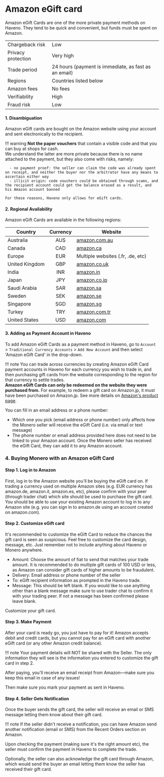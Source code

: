 # Amazon eGift card

Amazon eGift Cards are one of the more private payment methods on Haveno. They tend to be quick and convenient, but funds must be spent on Amazon.

| | |
|-|-|
| Chargeback risk | Low |
| Privacy protection | Very high |
| Trade period | 24 hours (payment is immediate, as fast as an email) |
| Regions | Countries listed below |
| Amazon fees | No fees |
| Verifiability | High |
| Fraud risk | Low |


#### 1. Disambiguation

Amazon eGift cards are bought on the Amazon website using your account and sent electronically to the recipient.

!!! warning
    **Not the paper vouchers** that contain a visible code and that you can buy at shops for cash.<br>
    We understand the latter are more private because there is no name attached to the payment, but they also come with risks, namely:
      
      - no payment proof: the seller can claim the code was already spent on receipt, and neither the buyer nor the arbitrator have any means to ascertain either way
      - illicit origin: code vouchers could be obtained through scams, and the recipient account could get the balance erased as a result, and his Amazon account banned
      
    For these reasons, Haveno only allows for eGift cards.

#### 2. Regional Availability

Amazon eGift Cards are available in the following regions:

| Country  | Currency    | Website                          |
| -------- | :---------: | -------------------------------- |
| Australia | AUS | [amazon.com.au](https://www.amazon.com.au) |
| Canada | CAD | [amazon.ca](https://www.amazon.ca) |
| Europe | EUR | Multiple websites (.fr, .de, etc) |
| United Kingdom | GBP | [amazon.co.uk](https://www.amazon.co.uk) |
| India | INR | [amazon.in](https://www.amazon.in) |
| Japan | JPY | [amazon.co.jp](https://www.amazon.co.jp) |
| Saudi Arabia | SAR | [amazon.sa](https://www.amazon.sa) |
| Sweden | SEK | [amazon.se](https://www.amazon.se) |
| Singapore | SGD | [amazon.sg](https://www.amazon.sg) |
| Turkey | TRY | [amazon.com.tr](https://www.amazon.com.tr) |
| United States | USD | [amazon.com](https://www.amazon.com) |


#### 3. Adding as Payment Account in Haveno

To add Amazon eGift Cards as a payment method in Haveno, go to `Account` > `Traditional Currency Accounts` > `Add New Account` and then select 'Amazon eGift Card' in the drop-down.

!!! note
    You can trade across currencies by creating Amazon eGift Card payment accounts in Haveno for each currency you wish to trade in, and then purchasing gift cards from the website corresponding to the region for that currency to settle trades.<br>
    **Amazon eGift Cards can only be redeemed on the website they were purchased from.** For example, to redeem a gift card on Amazon.jp, it must have been purchased on Amazon.jp. See more details on [Amazon's product page](https://www.amazon.com/Amazon-1_US_Email-eGift-Card/dp/B004LLIKVU).

You can fill in an email address or a phone number:

- Which one you pick (email address or phone number) only affects how the Monero seller will receive the eGift Card (i.e. via email or text message)
- The phone number or email address provided here does not need to be linked to your Amazon account. Once the Monero seller has received the eGift Card, they can add it to any Amazon account.

### 4. Buying Monero with an Amazon eGift Card

#### Step 1. Log in to Amazon

First, log in to the Amazon website you'll be buying the eGift card on. If trading a currency used on multiple Amazon sites (e.g. EUR currency has amazon.de, amazon.it, amazon.es, etc), please confirm with your peer (through trader chat) which site should be used to purchase the gift card. You should be able to use your existing Amazon account to log in to any Amazon site (e.g. you can sign in to amazon.de using an account created on amazon.com).

#### Step 2. Customize eGift card

It's recommended to customize the eGift Card to reduce the chances the gift card is seen as suspicious. Feel free to customize the card design, message, etc. Just remember not to include anything about Haveno or Monero anywhere.

- Amount: Choose the amount of fiat to send that matches your trade amount. It is recommended to do multiple gift cards of 100 USD or less, as Amazon can consider gift cards of higher amounts to be fraudulent.
- Delivery: Email address or phone number of the seller
- To: eGift recipient information as prompted in the Haveno trade.
- Message: This should be left blank. If you would like to use anything other than a blank message make sure to use trader chat to confirm it with your trading peer. If not a message has been confirmed please leave blank.

Customize your gift card.

#### Step 3. Make Payment

After your card is ready go, you just have to pay for it! Amazon accepts debit and credit cards, but you cannot pay for an eGift card with another eGift card (or any other Amazon credit balance).

!!! note
    Your payment details will NOT be shared with the Seller. The only information they will see is the information you entered to customize the gift card in step 2.

After paying, you'll receive an email receipt from Amazon—make sure you keep this email in case of any issues!

Then make sure you mark your payment as sent in Haveno.

#### Step 4. Seller Gets Notification

Once the buyer sends the gift card, the seller will receive an email or SMS message letting them know about their gift card.

!!! note
    If the seller didn't receive a notification, you can have Amazon send another notification (email or SMS) from the Recent Orders section on Amazon.

Upon checking the payment (making sure it's the right amount etc), the seller must confirm the payment in Haveno to complete the trade.

Optionally, the seller can also acknowledge the gift card through Amazon, which would send the buyer an email letting them know the seller has received their gift card.
